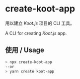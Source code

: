 # create-koot-app

用以建立 _Koot.js_ 项目的 CLI 工具。

A CLI for creating _Koot.js_ app.

## 使用 / Usage

```sh
> npx create-koot-app
--or
> yarn create koot-app
```

